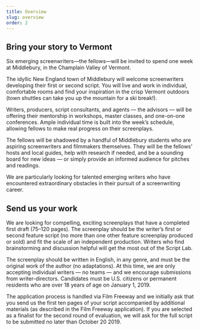 ```yaml
---
title: Overview
slug: overview
order: 2
---
```


## Bring your story to Vermont

Six emerging screenwriters&mdash;the fellows&mdash;will be invited to spend one week at Middlebury, in the Champlain Valley of Vermont.

The idyllic New England town of Middlebury will welcome screenwriters developing their first or second script. You will live and work in individual, comfortable rooms and find your inspiration in the crisp Vermont outdoors (town shuttles can take you up the mountain for a ski break!).

<!-- Six emerging screenwriters &mdash; the fellows &mdash; will be invited to spend one week at Middlebury’s Bread Loaf campus in the Green Mountains of Vermont. -->

<!-- Acclaimed literary works have been conceived and developed at the Bread Loaf campus, home of the legendary [Bread Loaf Writers’ Conference](http://www.middlebury.edu/bread-loaf-conferences). The iconic yellow buildings will now welcome screenwriters developing their first or second script. You will find your inspiration sitting by the fireplace in the historic Bread Loaf Inn or skiing and snowshoeing in the crisp Vermont outdoors. -->

<!-- This residential experience is an extraordinary opportunity to focus intensely on your writing in a beautiful and tranquil location, receive feedback on your writing, and start thinking strategically about your screenplay’s journey to production. Lodging, meals, and tuition costs are on us. All you have to do is write. -->

Writers, producers, script consultants, and agents &mdash; the advisors &mdash; will be offering their mentorship in workshops, master classes, and one-on-one conferences. Ample individual time is built into the week’s schedule, allowing fellows to make real progress on their screenplays. 

The fellows will be shadowed by a handful of Middlebury students who are aspiring screenwriters and filmmakers themselves. They will be the fellows’ hosts and local guides, help with research if needed, and be a sounding board for new ideas &mdash; or simply provide an informed audience for pitches and readings. 

We are particularly looking for talented emerging writers who have encountered extraordinary obstacles in their pursuit of a screenwriting career.

## Send us your work

We are looking for compelling, exciting screenplays that have a completed first draft (75&ndash;120 pages). The screenplay should be the writer’s first or second feature script (no more than one other feature screenplay produced or sold) and fit the scale of an independent production. Writers who find brainstorming and discussion helpful will get the most out of the Script Lab.

The screenplay should be written in English, in any genre, and must be the original work of the author (no adaptations). At this time, we are only accepting individual writers &mdash; no teams &mdash; and we encourage submissions from writer-directors. Candidates must be U.S. citizens or permanent residents who are over 18 years of age on January 1, 2019. 

The application process is handled via Film Freeway and we initially ask that you send us the first ten pages of your script accompanied by additional materials (as described in the Film Freeway application). If you are selected as a finalist for the second round of evaluation, we will ask for the full script to be submitted no later than October 20 2019.

